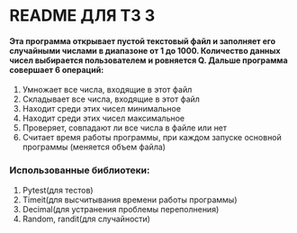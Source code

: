 # README ДЛЯ ТЗ 3
#### Эта программа открывает пустой текстовый файл и заполняет его случайными числами в диапазоне от 1 до 1000. Количество данных чисел выбирается пользователем и ровняется Q. Дальше программа совершает 6 операций:
1. Умножает все числа, входящие в этот файл
2. Складывает все числа, входящие в этот файл
3. Находит среди этих чисел минимальное
4. Находит среди этих чисел максимальное
5. Проверяет, совпадают ли все числа в файле или нет
6. Считает время работы программы, при каждом запуске основной программы (меняется объем файла) 

### Использованные библиотеки:
1. Pytest(для тестов)
2. Timeit(для высчитывания времени работы программы)
3. Decimal(для устранения проблемы переполнения)
4. Random, randit(для случайности) 
